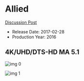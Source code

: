 # Allied

[Discussion Post](https://www.avsforum.com/threads/bass-eq-for-filtered-movies.2995212/post-56747500)

* Release Date: 2017-02-28
* Production Year: 2016

## 4K/UHD/DTS-HD MA 5.1

![img 0](https://i.imgur.com/ubLzsFg.jpg)

![img 1](https://i.imgur.com/4Yid99W.png)

